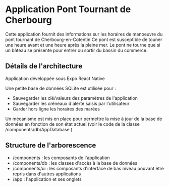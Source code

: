 # Application Pont Tournant de Cherbourg

Cette application fournit des informations sur les horaires de manoeuvre du pont tournant de Cherbourg-en-Cotentin
Ce pont est susceptible de touner une heure avant et une heure après la pleine mer.
Le pont ne tourne que si un bâteau se présente pour entrer ou sortir du bassin du commerce.

## Détails de l'architecture
Application développée sous Expo React Native

Une petite base de données SQLite est utilisée pour :
- Sauvegarder les clé/valeurs des paramètres de l'application
- Sauvegarder les créneaux d'alerte saisis par l'utilisateur
- Garder hors ligne les horaires des marées

Un mécanisme est mis en place pour permettre la mise à jour de la base de données en fonction de son état actuel
(voir le code de la classe /components/db/AppDatabase )

## Structure de l'arborescence
- /components : les composants de l'application
- /components/db : les classes d'accès à la base de données
- /components/ui : les composants d'interface de bas niveau pouvant être repris dans d'autres applications
- /app : l'application et ses onglets
